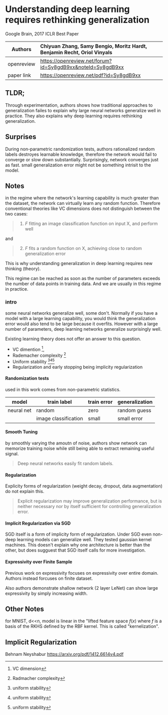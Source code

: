 # Understanding deep learning requires rethinking generalization
Google Brain, 2017 ICLR Best Paper 

| Authors       | Chiyuan Zhang, Samy Bengio, Moritz Hardt, Benjamin Recht, Oriol Vinyals    | 
| ------------  |:------------ | 
| openreview | https://openreview.net/forum?id=Sy8gdB9xx&noteId=Sy8gdB9xx |
| paper link | https://openreview.net/pdf?id=Sy8gdB9xx |

## TLDR;

Through experimentation, authors shows how traditional approaches to generalization
failes to explain why large neural networks generalize well in practice. They also
explains why deep learning requires rethinking generalization.

## Surprises

During non-parametric randomization tests, authors rationalized random labels
destroyes learnable knowledge, therefore the network would fail to converge
or slow down substantially. Surprisingly, network converges just as fast. 
small generalization error might not be something intrisit to the model.

## Notes

in the regime where the network's learning capability is much greater than the 
dataset, the network can virtually learn any random function. Therefore 
conventional theories like VC dimensions does not distinguish between the two 
cases:
> 1. $F$ fitting an image classification function on input X, and perform well
    
and 
> 2. $F$ fits a random function on X, achieving close to random generalization error

This is why understanding generalization in deep learning requires new thinking (theory).

This regime can be reached as soon as the number of parameters exceeds the 
number of data points in training data. And we are usually in this regime in 
practice.

### intro

some neural networks generalize well, some don't. Normally if you have a model
with a large learning capability, you would think the generalization error would
also tend to be large because it overfits. However with a large number of 
parameters, deep learning networks generalize surprisingly well.

Existing learning theory does not offer an answer to this question. 
- VC dimention [^vapnik_1998], 
- Rademacher complexity [^Bartlett_Mendelson_2003]
- Uniform stability [^Mukherjee_2002][^Bousquet_Elisseeff_2002][^Poggio_2004]
- Regularization and early stopping being implicity regularization

[^vapnik_1998]: VC dimension

[^Bartlett_Mendelson_2003]: Radmacher complexity

[^Mukherjee_2002]: uniform stability

[^Bousquet_Elisseeff_2002]: uniform stability

[^Poggio_2004]: uniform stability


#### Randomization tests

used in this work comes from non-parametric statistics.

| model | train label | train error | generalization |
|  ---  | ----        | --------    | ------         |
| neural net | random | zero        | random guess   |
|       | image classification | small | small error |

#### Smooth Tuning
by smoothly varying the amoutn of noise, authors show network
can memorize training noise while still being able to extract remaining useful
signal. 

> Deep neural networks easily fit random labels.

#### Regularization
Explicity forms of regularization (weight decay, dropout, data augmentation) do
not explain this. 

> Explicit regularization may improve generalization performance, but is neither necessary nor by itself sufficient for controlling generalization error.

#### Implicit Regularization via SGD

SGD itself is a form of implicity form of regularization. Under SGD even 
non-deep learning models can generalize well. They tested gaussian kernel
machines. This doesn't explain why one architecture is better than the other,
but does sugguest that SGD itself calls for more investigation.

#### Expressivity over Finite Sample

Previous work on expressivity focuses on expressivity over entire domain. 
Authors instead forcuses on finite dataset. 

Also authors demonstrate shallow network (2 layer LeNet) can show large 
expressivity by simply increasing width.

## Other Notes
for MNIST, d<<n, model is linear in the "lifted feature space $f(x)$ where $f$ is a basis of the RKHS defined by the RBF kernel. This is called "kernelization".

## Implicit Regularization
Behnam Neyshabur
https://arxiv.org/pdf/1412.6614v4.pdf


